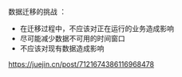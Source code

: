 数据迁移的挑战 ：
- 在迁移过程中，不应该对正在运行的业务造成影响
- 尽可能减少数据不可用的时间窗口
- 不应该对现有数据造成影响



https://juejin.cn/post/7121674386116968478